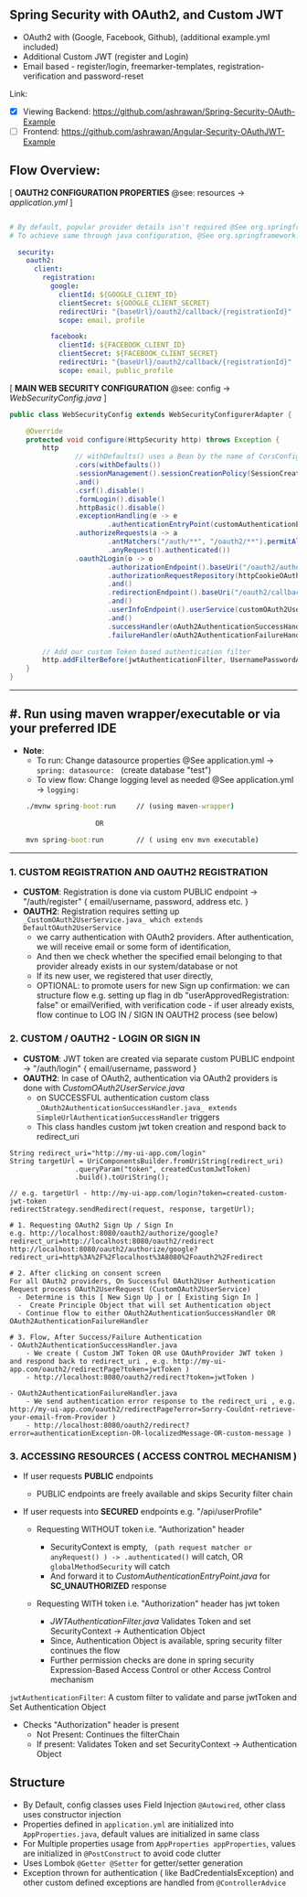 ## Spring Security with OAuth2, and Custom JWT
- OAuth2 with (Google, Facebook, Github), (additional example.yml included)
- Additional Custom JWT (register and Login)
- Email based - register/login, freemarker-templates, registration-verification and password-reset

 Link:
- [x] Viewing Backend: https://github.com/ashrawan/Spring-Security-OAuth-Example
- [ ] Frontend: https://github.com/ashrawan/Angular-Security-OAuthJWT-Example

## Flow Overview:

[ __OAUTH2 CONFIGURATION PROPERTIES__ @see: resources -> _application.yml_ ]

```yaml

# By default, popular provider details isn't required @See org.springframework.security.config.oauth2.client.CommonOAuth2Provider
# To achieve same through java configuration, @See org.springframework.security.oauth2.client.registration.ClientRegistrationRepository that register ClientRegistration Object

  security:
    oauth2:
      client:
        registration:
          google:
            clientId: ${GOOGLE_CLIENT_ID}
            clientSecret: ${GOOGLE_CLIENT_SECRET}
            redirectUri: "{baseUrl}/oauth2/callback/{registrationId}"
            scope: email, profile

          facebook:
            clientId: ${FACEBOOK_CLIENT_ID}
            clientSecret: ${FACEBOOK_CLIENT_SECRET}
            redirectUri: "{baseUrl}/oauth2/callback/{registrationId}"
            scope: email, public_profile

```

[ __MAIN WEB SECURITY CONFIGURATION__ @see: config -> _WebSecurityConfig.java_ ]

```java
public class WebSecurityConfig extends WebSecurityConfigurerAdapter {

    @Override
    protected void configure(HttpSecurity http) throws Exception {
        http
                // withDefaults() uses a Bean by the name of CorsConfigurationSource
                .cors(withDefaults())
                .sessionManagement().sessionCreationPolicy(SessionCreationPolicy.STATELESS)
                .and()
                .csrf().disable()
                .formLogin().disable()
                .httpBasic().disable()
                .exceptionHandling(e -> e
                        .authenticationEntryPoint(customAuthenticationEntryPoint))
                .authorizeRequests(a -> a
                        .antMatchers("/auth/**", "/oauth2/**").permitAll()
                        .anyRequest().authenticated())
                .oauth2Login(o -> o
                        .authorizationEndpoint().baseUri("/oauth2/authorize")
                        .authorizationRequestRepository(httpCookieOAuth2AuthorizationRequestRepository)
                        .and()
                        .redirectionEndpoint().baseUri("/oauth2/callback/*")
                        .and()
                        .userInfoEndpoint().userService(customOAuth2UserService)
                        .and()
                        .successHandler(oAuth2AuthenticationSuccessHandler)
                        .failureHandler(oAuth2AuthenticationFailureHandler));

        // Add our custom Token based authentication filter
        http.addFilterBefore(jwtAuthenticationFilter, UsernamePasswordAuthenticationFilter.class);
    }
}
```

---

## #. Run using maven wrapper/executable or via your preferred IDE

- __Note__:
  - To run: Change datasource properties @See application.yml -> ```spring: datasource: ``` (create database "test")
  - To view flow: Change logging level as needed @See application.yml -> ```logging:```

```cmd
    ./mvnw spring-boot:run     // (using maven-wrapper)
                    
                     OR     
                    
    mvn spring-boot:run        // ( using env mvn executable)
```
---  

### 1. CUSTOM REGISTRATION AND OAUTH2 REGISTRATION

- __CUSTOM__: Registration is done via custom PUBLIC endpoint -> "/auth/register" { email/username, password, address etc. }
- __OAUTH2__: Registration requires setting up `_CustomOAuth2UserService.java_ which extends DefaultOAuth2UserService`   
  - we carry authentication with OAuth2 providers. After authentication, we will receive email or some form of identification,  
  - And then we check whether the specified email belonging to that provider already exists in our system/database or not  
  - If its new user, we registered that user directly,  
  - OPTIONAL: to promote users for new Sign up confirmation: we can structure flow e.g. setting up flag in db "userApprovedRegistration: false" or
  emailVerified, with verification code - if user already exists, flow continue to LOG IN / SIGN IN OAUTH2 process (see below)

### 2. CUSTOM / OAUTH2 - LOGIN OR SIGN IN

- __CUSTOM__: JWT token are created via separate custom PUBLIC endpoint -> "/auth/login"  { email/username, password }
- __OAUTH2__: In case of OAuth2, authentication via OAuth2 providers is done with _CustomOAuth2UserService.java_
    - on SUCCESSFUL authentication custom class `_OAuth2AuthenticationSuccessHandler.java_ extends SimpleUrlAuthenticationSuccessHandler` triggers
    - This class handles custom jwt token creation and respond back to redirect_uri

```
String redirect_uri="http://my-ui-app.com/login"
String targetUrl = UriComponentsBuilder.fromUriString(redirect_uri)
                .queryParam("token", createdCustomJwtToken)
                .build().toUriString();

// e.g. targetUrl - http://my-ui-app.com/login?token=created-custom-jwt-token
redirectStrategy.sendRedirect(request, response, targetUrl);
```

```text
# 1. Requesting OAuth2 Sign Up / Sign In
e.g. http://localhost:8080/oauth2/authorize/google?redirect_uri=http://localhost:8080/oauth2/redirect  
http://localhost:8080/oauth2/authorize/google?redirect_uri=http%3A%2F%2Flocalhost%3A8080%2Foauth2%2Fredirect

# 2. After clicking on consent screen
For all OAuth2 providers, On Successful OAuth2User Authentication Request process OAuth2UserRequest (CustomOAuth2UserService) 
  - Determine is this [ New Sign Up ] or [ Existing Sign In ]
  -  Create Principle Object that will set Authentication object
  - Continue flow to either OAuth2AuthenticationSuccessHandler OR OAuth2AuthenticationFailureHandler

# 3. Flow, After Success/Failure Authentication  
- OAuth2AuthenticationSuccessHandler.java
    - We create ( Custom JWT Token OR use OAuthProvider JWT token ) and respond back to redirect_uri , e.g. http://my-ui-app.com/oauth2/redirectPage?token=jwtToken )
    - http://localhost:8080/oauth2/redirect?token=jwtToken )

- OAuth2AuthenticationFailureHandler.java
    - We send authentication error response to the redirect_uri , e.g. http://my-ui-app.com/oauth2/redirectPage?error=Sorry-Couldnt-retrieve-your-email-from-Provider )
    - http://localhost:8080/oauth2/redirect?error=authenticationException-OR-localizedMessage-OR-custom-message )
```

### 3. ACCESSING RESOURCES ( ACCESS CONTROL MECHANISM )

- If user requests __PUBLIC__ endpoints
    - PUBLIC endpoints are freely available and skips Security filter chain

- If user requests into __SECURED__ endpoints e.g. "/api/userProfile"
    - Requesting WITHOUT token i.e. "Authorization" header
        - SecurityContext is empty, ` (path request matcher or anyRequest() ) -> .authenticated()` will catch, OR `globalMethodSecurity` will catch
        - And forward it to _CustomAuthenticationEntryPoint.java_ for __SC_UNAUTHORIZED__ response

    - Requesting WITH token i.e. "Authorization" header has jwt token
        - _JWTAuthenticationFilter.java_ Validates Token and set SecurityContext -> Authentication Object
        - Since, Authentication Object is available, spring security filter continues the flow
        - Further permission checks are done in spring security Expression-Based Access Control or other Access Control mechanism

`jwtAuthenticationFilter`: A custom filter to validate and parse jwtToken and Set Authentication Object

- Checks "Authorization" header is present
    - Not Present: Continues the filterChain
    - If present: Validates Token and set SecurityContext -> Authentication Object

## Structure

- By Default, config classes uses Field Injection `@Autowired`, other class uses constructor injection
- Properties defined in `application.yml` are initialized into `AppProperties.java`, default values are initialized in same class
- For Multiple properties usage from `AppProperties appProperties`, values are initialized in `@PostConstruct` to avoid code clutter
- Uses Lombok `@Getter @Setter` for getter/setter generation
- Exception thrown for authentication ( like BadCredentialsException) and other custom defined exceptions are handled from `@ControllerAdvice`
